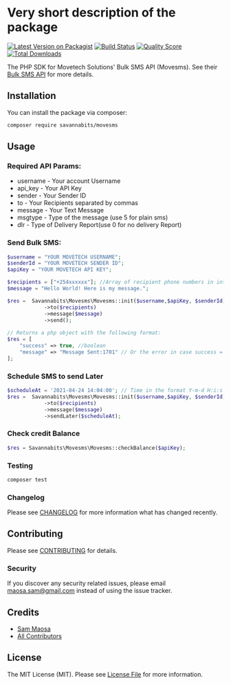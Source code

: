 # Very short description of the package

[![Latest Version on Packagist](https://img.shields.io/packagist/v/savannabits/movesms.svg?style=flat-square)](https://packagist.org/packages/savannabits/movesms)
[![Build Status](https://img.shields.io/travis/savannabits/movesms/master.svg?style=flat-square)](https://travis-ci.com/savannabits/movesms)
[![Quality Score](https://img.shields.io/scrutinizer/g/savannabits/movesms.svg?style=flat-square)](https://scrutinizer-ci.com/g/savannabits/movesms)
[![Total Downloads](https://img.shields.io/packagist/dt/savannabits/movesms.svg?style=flat-square)](https://packagist.org/packages/savannabits/movesms)

The PHP SDK for Movetech Solutions' Bulk SMS API (Movesms). See their [Bulk SMS API](https://developers.movesms.co.ke/start.html) for more details.

## Installation

You can install the package via composer:

```bash
composer require savannabits/movesms
```

## Usage

### Required API Params:
* username -	Your account Username
* api_key -	Your API Key
* sender -	Your Sender ID
* to -	Your Recipients separated by commas
* message -	Your Text Message
* msgtype -	Type of the message (use 5 for plain sms)
* dlr -	Type of Delivery Report(use 0 for no delivery Report)

### Send Bulk SMS:

```php
$username = "YOUR MOVETECH USERNAME"; 
$senderId = "YOUR MOVETECH SENDER ID";
$apiKey = "YOUR MOVETECH API KEY";

$recipients = ["+254xxxxxx"]; //Array of recipient phone numbers in international format
$message = "Hello World! Here is my message.";

$res =  Savannabits\Movesms\Movesms::init($username,$apiKey, $senderId)
            ->to($recipients)
            ->message($message)
            ->send();
                        
// Returns a php object with the following format:
$res = [
    "success" => true, //boolean
    "message" => "Message Sent:1701" // Or the error in case success = false
];

```
### Schedule SMS to send Later
```php
$scheduleAt = '2021-04-24 14:04:00'; // Time in the format Y-m-d H:i:s
$res =  Savannabits\Movesms\Movesms::init($username,$apiKey, $senderId)
            ->to($recipients)
            ->message($message)
            ->sendLater($scheduleAt);
```
### Check credit Balance
```php
$res = Savannabits\Movesms\Movesms::checkBalance($apiKey);
```

### Testing

``` bash
composer test
```

### Changelog

Please see [CHANGELOG](CHANGELOG.md) for more information what has changed recently.

## Contributing

Please see [CONTRIBUTING](CONTRIBUTING.md) for details.

### Security

If you discover any security related issues, please email maosa.sam@gmail.com instead of using the issue tracker.

## Credits

- [Sam Maosa](https://github.com/savannabits)
- [All Contributors](../../contributors)

## License

The MIT License (MIT). Please see [License File](LICENSE.md) for more information.
